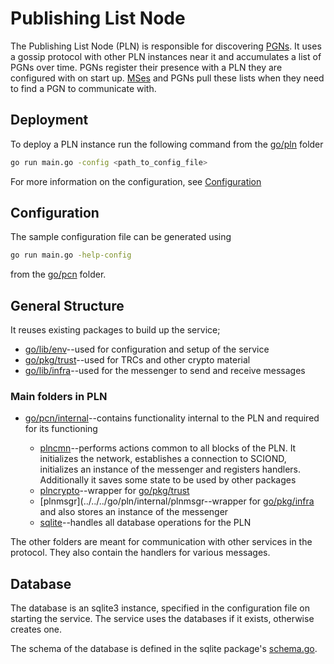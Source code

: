 # Publishing List Node

The Publishing List Node (PLN) is responsible for discovering
[PGNs](./PublishingGossipNode.md). It uses a gossip protocol
with other PLN instances near it and accumulates a list of PGNs
over time. PGNs register their presence with a PLN they are
configured with on start up. [MSes](./MappingService.md) and
PGNs pull these lists when they need to find a PGN to communicate with.

## Deployment

To deploy a PLN instance run the following command from the
[go/pln](../../../go/pln) folder

```sh
go run main.go -config <path_to_config_file>
```

For more information on the configuration, see
[Configuration](#Configuration)

## Configuration

The sample configuration file can be generated using

```sh
go run main.go -help-config
```

from the [go/pcn](../../../go/pcn) folder.

## General Structure

It reuses existing packages to build up the service;

- [go/lib/env](../../../go/lib/env)--used for configuration and
    setup of the service
- [go/pkg/trust](../../../go/pkg/trust)--used for TRCs and other
    crypto material
- [go/lib/infra](../../../go/pkg/trust)--used for the messenger
    to send and receive messages

### Main folders in PLN

- [go/pcn/internal](../../../go/pln/internal)--contains functionality
    internal to the PLN and required for its functioning

    - [plncmn](../../../go/pln/internal/plncmn)--performs actions common
    to all blocks of the PLN. It initializes the network, establishes a
    connection to SCIOND, initializes an instance of the messenger and
    registers handlers. Additionally it saves some state to be used by
    other packages
    - [plncrypto](../../../go/pln/internal/plncrypto)--wrapper
    for [go/pkg/trust](../../../go/pkg/trust)
    - [plnmsgr](../../../go/pln/internal/plnmsgr--wrapper
    for [go/pkg/infra](../../../go/pkg/infra) and also stores an
    instance of the messenger
    - [sqlite](../../../go/pln/internal/sqlite)--handles all database
    operations for the PLN

The other folders are meant for communication with other services in
the protocol. They also contain the handlers for various messages.

## Database

The database is an sqlite3 instance, specified in the configuration
file on starting the service. The service uses the databases if it
exists, otherwise creates one.

The schema of the database is defined in the sqlite package's
[schema.go](../../../go/pln/internal/sqlite/schema.go).





